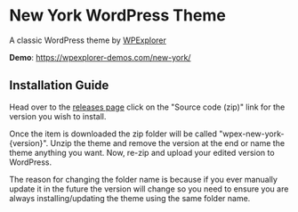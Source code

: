 # New York WordPress Theme
A classic WordPress theme by [WPExplorer](https://www.wpexplorer.com/)

**Demo**: https://wpexplorer-demos.com/new-york/

## Installation Guide
Head over to the [releases page](https://github.com/wpexplorer/wpex-new-york/releases) click on the "Source code (zip)" link for the version you wish to install.

Once the item is downloaded the zip folder will be called "wpex-new-york-{version}". Unzip the theme and remove the version at the end or name the theme anything you want. Now, re-zip and upload your edited version to WordPress.

The reason for changing the folder name is because if you ever manually update it in the future the version will change so you need to ensure you are always installing/updating the theme using the same folder name.
